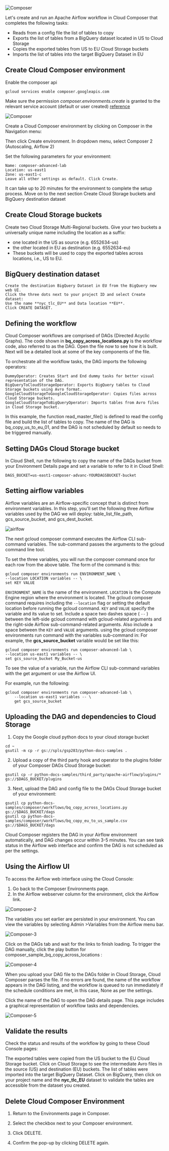 ![Composer](diagrams/architecture.png)


Let's create and run an Apache Airflow workflow in Cloud Composer that completes the following tasks:

* Reads from a config file the list of tables to copy
* Exports the list of tables from a BigQuery dataset located in US to Cloud Storage
* Copies the exported tables from US to EU Cloud Storage buckets
* Imports the list of tables into the target BigQuery Dataset in EU


## Create Cloud Composer environment


Enable the composer api 
```
gcloud services enable composer.googleapis.com
```
Make sure the permission *composer.environments.create* is granted to the relevant service account (default or user created) [reference](https://cloud.google.com/composer/docs/how-to/access-control#about-service)

![Composer](diagrams/composer-1.png)

Create a Cloud Composer environment by clicking on Composer in the Navigation menu:

Then click Create environment. In dropdown menu, select Composer 2 (Autoscaling, Airflow 2)

Set the following parameters for your environment:
```
Name: composer-advanced-lab
Location: us-east1
Zone: us-east1-c
Leave all other settings as default. Click Create.
```

It can take up to 20 minutes for the environment to complete the setup process. Move on to the next section Create Cloud Storage buckets and BigQuery destination dataset

## Create Cloud Storage buckets

Create two Cloud Storage Multi-Regional buckets. Give your two buckets a universally unique name including the location as a suffix:

* one located in the US as source (e.g. 6552634-us)
* the other located in EU as destination (e.g. 6552634-eu)
* These buckets will be used to copy the exported tables across locations, i.e., US to EU.

## BigQuery destination dataset

```
Create the destination BigQuery Dataset in EU from the BigQuery new web UI. 
Click the three dots next to your project ID and select Create dataset:
Use the name **nyc_tlc_EU** and Data location **EU**.
Click CREATE DATASET.
```

## Defining the workflow 

Cloud Composer workflows are comprised of DAGs (Directed Acyclic Graphs). The code shown in **bq_copy_across_locations.py** is the workflow code, also referred to as the DAG. Open the file now to see how it is built. Next will be a detailed look at some of the key components of the file.

To orchestrate all the workflow tasks, the DAG imports the following operators:

```
DummyOperator: Creates Start and End dummy tasks for better visual representation of the DAG.
BigQueryToCloudStorageOperator: Exports BigQuery tables to Cloud Storage buckets using Avro format.
GoogleCloudStorageToGoogleCloudStorageOperator: Copies files across Cloud Storage buckets.
GoogleCloudStorageToBigQueryOperator: Imports tables from Avro files in Cloud Storage bucket.
```

In this example, the function read_master_file() is defined to read the config file and build the list of tables to copy.
The name of the DAG is bq_copy_us_to_eu_01, and the DAG is not scheduled by default so needs to be triggered manually.

## Setting DAGs Cloud Storage bucket

In Cloud Shell, run the following to copy the name of the DAGs bucket from your Environment Details page and set a variable to refer to it in Cloud Shell:
```
DAGS_BUCKET=us-east1-composer-advanc-YOURDAGSBUCKET-bucket
```

## Setting airflow variables

Airflow variables are an Airflow-specific concept that is distinct from environment variables. In this step, you'll set the following three Airflow variables used by the DAG we will deploy: table_list_file_path, gcs_source_bucket, and gcs_dest_bucket.

![airlfow](diagrams/airflow-variables.png)

The next gcloud composer command executes the Airflow CLI sub-command variables. The sub-command passes the arguments to the gcloud command line tool.

To set the three variables, you will run the composer command once for each row from the above table. The form of the command is this:

```
gcloud composer environments run ENVIRONMENT_NAME \
--location LOCATION variables -- \
set KEY VALUE
```


`ENVIRONMENT_NAME` is the name of the environment.
`LOCATION` is the Compute Engine region where the environment is located. The gcloud composer command requires including the `--location` flag or setting the default location before running the gcloud command.
`KEY` and `VALUE` specify the variable and its value to set. Include a space two dashes space ( `--` ) between the left-side gcloud command with gcloud-related arguments and the right-side Airflow sub-command-related arguments. Also include a space between the `KEY` and `VALUE` arguments. using the gcloud composer environments run command with the variables sub-command in:
For example, the **gcs_source_bucket** variable would be set like this:
```
gcloud composer environments run composer-advanced-lab \
--location us-east1 variables -- \
set gcs_source_bucket My_Bucket-us
```
To see the value of a variable, run the Airflow CLI sub-command variables with the get argument or use the Airflow UI.

For example, run the following:

```
gcloud composer environments run composer-advanced-lab \
    --location us-east1 variables -- \
    get gcs_source_bucket
```

## Uploading the DAG and dependencies to Cloud Storage

1. Copy the Google cloud python docs to your cloud storage bucket 

```
cd ~
gsutil -m cp -r gs://spls/gsp283/python-docs-samples .
```

2. Upload a copy of the third party hook and operator to the plugins folder of your Composer DAGs Cloud Storage bucket:
```
gsutil cp -r python-docs-samples/third_party/apache-airflow/plugins/* gs://$DAGS_BUCKET/plugins
```

3. Next, upload the DAG and config file to the DAGs Cloud Storage bucket of your environment:

```
gsutil cp python-docs-samples/composer/workflows/bq_copy_across_locations.py gs://$DAGS_BUCKET/dags
gsutil cp python-docs-samples/composer/workflows/bq_copy_eu_to_us_sample.csv gs://$DAGS_BUCKET/dags
```

Cloud Composer registers the DAG in your Airflow environment automatically, and DAG changes occur within 3-5 minutes. You can see task status in the Airflow web interface and confirm the DAG is not scheduled as per the settings.

## Using the Airflow UI

To access the Airflow web interface using the Cloud Console:

1. Go back to the Composer Environments page.
2. In the Airflow webserver column for the environment, click the Airflow link.

![Composer-2](diagrams/composer-2.png)

The variables you set earlier are persisted in your environment. You can view the variables by selecting Admin >Variables from the Airflow menu bar.

![Composer-3](diagrams/composer-3.png)

Click on the DAGs tab and wait for the links to finish loading.
To trigger the DAG manually, click the play button for composer_sample_bq_copy_across_locations :

![Composer-4](diagrams/composer-4.png)

When you upload your DAG file to the DAGs folder in Cloud Storage, Cloud Composer parses the file. If no errors are found, the name of the workflow appears in the DAG listing, and the workflow is queued to run immediately if the schedule conditions are met, in this case, None as per the settings.

Click the name of the DAG to open the DAG details page. This page includes a graphical representation of workflow tasks and dependencies.

![Composer-5](diagrams/composer-5.png)


## Validate the results

Check the status and results of the workflow by going to these Cloud Console pages:

The exported tables were copied from the US bucket to the EU Cloud Storage bucket. Click on Cloud Storage to see the intermediate Avro files in the source (US) and destination (EU) buckets.
The list of tables were imported into the target BigQuery Dataset. Click on BigQuery, then click on your project name and the **nyc_tlc_EU** dataset to validate the tables are accessible from the dataset you created.


## Delete Cloud Composer Environment

1. Return to the Environments page in Composer.

2. Select the checkbox next to your Composer environment.

3. Click DELETE.

4. Confirm the pop-up by clicking DELETE again.

